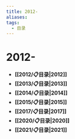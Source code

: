 ```yaml
---
title: 2012-
aliases:
tags:
  - 目录
---
```


# 2012-

- **[[2012/📋目录|2012]]**
- **[[2013/📋目录|2013]]**
- **[[2014/📋目录|2014]]**
- **[[2015/📋目录|2015]]**
- **[[2017/📋目录|2017]]**
- **[[2020/📋目录|2020]]**
- **[[2021/📋目录|2021]]**
